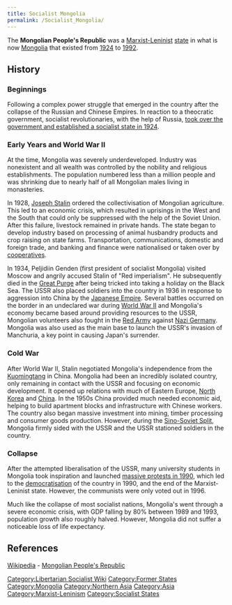 ```yaml
---
title: Socialist Mongolia
permalink: /Socialist_Mongolia/
---
```


The **Mongolian People's Republic** was a
[Marxist-Leninist](Marxist-Leninism.md "wikilink")
[state](List_of_States.md "wikilink") in what is now
[Mongolia](Mongolia.md "wikilink") that existed from
[1924](Revolutions_of_1916_-_1923.md "wikilink") to
[1992](Revolutions_of_1986_-_1994.md "wikilink").

## History

### Beginnings

Following a complex power struggle that emerged in the country after the
collapse of the Russian and Chinese Empires. In reaction to a theocratic
government, socialist revolutionaries, with the help of Russia, [took
over the government and established a socialist state in
1924](Mongolian_Revolution_(1921).md "wikilink").

### Early Years and World War II

At the time, Mongolia was severely underdeveloped. Industry was
nonexistent and all wealth was controlled by the nobility and religious
establishments. The population numbered less than a million people and
was shrinking due to nearly half of all Mongolian males living in
monasteries.

In 1928, [Joseph Stalin](Joseph_Stalin.md "wikilink") ordered the
collectivisation of Mongolian agriculture. This led to an economic
crisis, which resulted in uprisings in the West and the South that could
only be suppressed with the help of the Soviet Union. After this
failure, livestock remained in private hands. The state began to develop
industry based on processing of animal husbandry products and crop
raising on state farms. Transportation, communications, domestic and
foreign trade, and banking and finance were nationalised or taken over
by [cooperatives](Cooperative.md "wikilink").

In 1934, Peljidiin Genden (first president of socialist Mongolia)
visited Moscow and angrily accused Stalin of "Red imperialism". He
subsequently died in the [Great Purge](Great_Purge_(USSR).md "wikilink")
after being tricked into taking a holiday on the Black Sea. The USSR
also placed soldiers into the country in 1936 in response to aggression
into China by the [Japanese Empire](Japanese_Empire.md "wikilink"). Several
battles occurred on the border in an undeclared war during [World War
II](World_War_II.md "wikilink") and Mongolia's economy became based around
providing resources to the USSR, Mongolian volunteers also fought in the
[Red Army](Red_Army_(USSR).md "wikilink") against [Nazi
Germany](Nazi_Germany.md "wikilink"). Mongolia was also used as the main
base to launch the USSR's invasion of Manchuria, a key point in causing
Japan's surrender.

### Cold War

After World War II, Stalin negotiated Mongolia's independence from the
[Kuomingtang](Kuomingtang.md "wikilink") in China. Mongolia had been an
incredibly isolated country, only remaining in contact with the USSR and
focusing on economic development. It opened up relations with much of
Eastern Europe, [North Korea](North_Korea.md "wikilink") and
[China](China.md "wikilink"). In the 1950s China provided much needed
economic aid, helping to build apartment blocks and infrastructure with
Chinese workers. The country also began massive investment into mining,
timber processing and consumer goods production. However, during the
[Sino-Soviet Split](Sino-Soviet_Split.md "wikilink"), Mongolia firmly sided
with the USSR and the USSR stationed soldiers in the country.

### Collapse

After the attempted liberalisation of the USSR, many university students
in Mongolia took inspiration and launched [massive protests in
1990](Mongolian_Revolution_(1990).md "wikilink"), which led to the
[democratisation](democratisation.md "wikilink") of the country in 1990,
and the end of the Marxist-Leninist state. However, the communists were
only voted out in 1996.

Much like the collapse of most socialist nations, Mongolia's went
through a severe economic crisis, with GDP falling by 80% between 1989
and 1993, population growth also roughly halved. However, Mongolia did
not suffer a noticeable loss of life expectancy.

## References

[Wikipedia](Wikipedia.md "wikilink") - [Mongolian People's
Republic](https://en.wikipedia.org/wiki/Mongolian_People%27s_Republic)

[Category:Libertarian Socialist
Wiki](Category:Libertarian_Socialist_Wiki.md "wikilink") [Category:Former
States](Category:Former_States.md "wikilink")
[Category:Mongolia](Category:Mongolia.md "wikilink") [Category:Northern
Asia](Category:Northern_Asia.md "wikilink")
[Category:Asia](Category:Asia.md "wikilink")
[Category:Marxist-Leninism](Category:Marxist-Leninism.md "wikilink")
[Category:Socialist States](Category:Socialist_States.md "wikilink")